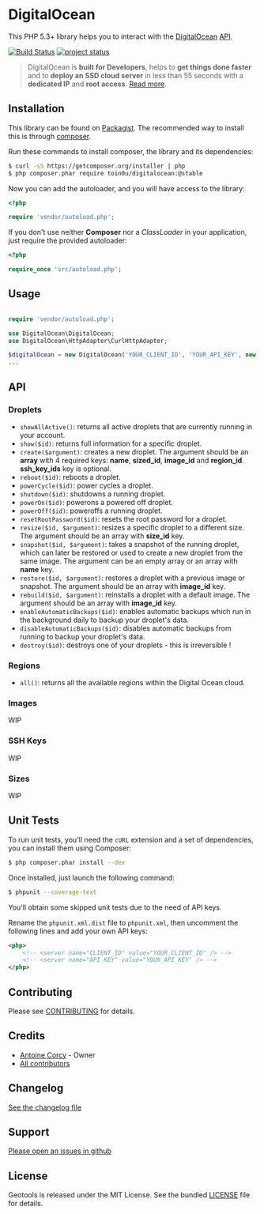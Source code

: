 DigitalOcean
============

This PHP 5.3+ library helps you to interact with the [DigitalOcean](https://www.digitalocean.com/)
[API](https://www.digitalocean.com/api).

[![Build Status](https://secure.travis-ci.org/toin0u/DigitalOcean.png)](http://travis-ci.org/toin0u/DigitalOcean)
[![project status](http://stillmaintained.com/toin0u/DigitalOcean.png)](http://stillmaintained.com/toin0u/DigitalOcean)

> DigitalOcean is **built for Developers**, helps to **get things done faster** and to
> **deploy an SSD cloud server** in less than 55 seconds with a **dedicated IP** and **root access**.
> [Read more](https://www.digitalocean.com/features).


Installation
------------

This library can be found on [Packagist](https://packagist.org/packages/toin0u/digitalocean).
The recommended way to install this is through [composer](http://getcomposer.org).

Run these commands to install composer, the library and its dependencies:

```bash
$ curl -sS https://getcomposer.org/installer | php
$ php composer.phar require toin0u/digitalocean:@stable
```

Now you can add the autoloader, and you will have access to the library:

```php
<?php

require 'vendor/autoload.php';
```

If you don't use neither **Composer** nor a _ClassLoader_ in your application, just require the provided autoloader:

```php
<?php

require_once 'src/autoload.php';
```


Usage
-----

```php

require 'vendor/autoload.php';

use DigitalOcean\DigitalOcean;
use DigitalOcean\HttpAdapter\CurlHttpAdapter;

$digitalOcean = new DigitalOcean('YOUR_CLIENT_ID', 'YOUR_API_KEY', new CurlHttpAdapter());
...
```


API
---

### Droplets ###

* `showAllActive()`: returns all active droplets that are currently running in your account.
* `show($id)`: returns full information for a specific droplet.
* `create($argument)`: creates a new droplet. The argument should be an **array** with 4 required keys: **name**,
**sized_id**, **image_id** and **region_id**. **ssh_key_ids** key is optional.
* `reboot($id)`: reboots a droplet.
* `powerCycle($id)`: power cycles a droplet.
* `shutdown($id)`: shutdowns a running droplet.
* `powerOn($id)`: powerons a powered off droplet.
* `powerOff($id)`: poweroffs a running droplet.
* `resetRootPassword($id)`: resets the root password for a droplet.
* `resize($id, $argument)`: resizes a specific droplet to a different size. The argument should be an array with
**size_id** key.
* `snapshot($id, $argument)`: takes a snapshot of the running droplet, which can later be restored or used to create
a new droplet from the same image. The argument can be an empty array or an array with **name** key.
* `restore($id, $argument)`: restores a droplet with a previous image or snapshot. The argument should be an array with
**image_id** key.
* `rebuild($id, $argument)`: reinstalls a droplet with a default image. The argument should be an array with
**image_id** key.
* `enableAutomaticBackups($id)`: enables automatic backups which run in the background daily to backup your droplet's
data.
* `disableAutomaticBackups($id)`: disables automatic backups from running to backup your droplet's data.
* `destroy($id)`: destroys one of your droplets - this is irreversible !

### Regions ###

* `all()`: returns all the available regions within the Digital Ocean cloud.

### Images ###

WIP

### SSH Keys ###

WIP

### Sizes ###

WIP


Unit Tests
----------

To run unit tests, you'll need the `cURL` extension and a set of dependencies, you can install them using Composer:

```bash
$ php composer.phar install --dev
```

Once installed, just launch the following command:

```bash
$ phpunit --coverage-text
```

You'll obtain some skipped unit tests due to the need of API keys.

Rename the `phpunit.xml.dist` file to `phpunit.xml`, then uncomment the following lines and add your own API keys:

```xml
<php>
    <!-- <server name="CLIENT_ID" value="YOUR_CLIENT_ID" /> -->
    <!-- <server name="API_KEY" value="YOUR_API_KEY" /> -->
</php>
```


Contributing
------------

Please see [CONTRIBUTING](https://github.com/toin0u/DigitalOcean/blob/master/CONTRIBUTING.md) for details.


Credits
-------

* [Antoine Corcy](https://twitter.com/toin0u) - Owner
* [All contributors](https://github.com/toin0u/DigitalOcean/contributors)


Changelog
---------

[See the changelog file](https://github.com/toin0u/DigitalOcean/blob/master/CHANGELOG.md)


Support
-------

[Please open an issues in github](https://github.com/toin0u/DigitalOcean/issues)


License
-------

Geotools is released under the MIT License. See the bundled
[LICENSE](https://github.com/toin0u/DigitalOcean/blob/master/LICENSE) file for details.